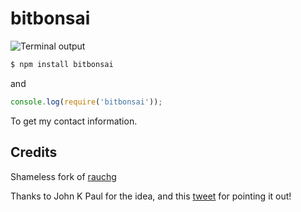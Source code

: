 
# bitbonsai

![Terminal output](https://cldup.com/2k6iaSxsHq.png)

```bash
$ npm install bitbonsai
```

and

```js
console.log(require('bitbonsai'));
```

To get my contact information.

## Credits

Shameless fork of [rauchg](https://github.com/rauchg/rauchg)

Thanks to John K Paul for the idea, and this
[tweet](https://twitter.com/RedWolves/status/667848798484324352) for 
pointing it out!
